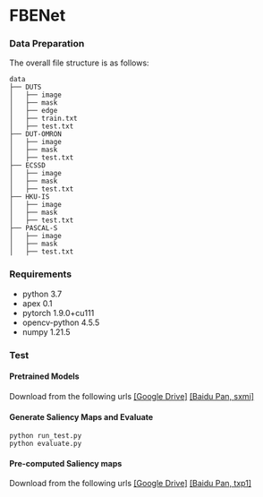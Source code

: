 # FBENet
### Data Preparation
The overall file structure is as follows:
```shell
data
├── DUTS
│   ├── image
│   ├── mask
│   ├── edge
│   ├── train.txt
│   ├── test.txt
├── DUT-OMRON
│   ├── image
│   ├── mask
│   ├── test.txt
├── ECSSD
│   ├── image
│   ├── mask
│   ├── test.txt
├── HKU-IS
│   ├── image
│   ├── mask
│   ├── test.txt
├── PASCAL-S
│   ├── image
│   ├── mask
│   ├── test.txt
```
### Requirements

* python 3.7
* apex 0.1
* pytorch 1.9.0+cu111
* opencv-python 4.5.5
* numpy 1.21.5


### Test
#### Pretrained Models
Download from the following urls
[[Google Drive]](https://drive.google.com/file/d/1m73NwIZ2npZEckgwMKrjYElnyM-XxpvQ/view?usp=sharing)
[[Baidu Pan, sxmi]](https://pan.baidu.com/s/1wdlZKEGad9HeZ4Yr2mMCFw?pwd=sxmi) 

#### Generate Saliency Maps and Evaluate
```
python run_test.py
python evaluate.py
```
#### Pre-computed Saliency maps
Download from the following urls
[[Google Drive]](https://drive.google.com/file/d/1XxFxnGTYuWy5_OMiKUl9_ILHIK-oRkKP/view?usp=sharing)
[[Baidu Pan, txp1]](https://pan.baidu.com/s/1orGWBGAmd2gVO4X79S4Xug?pwd=txp1)



